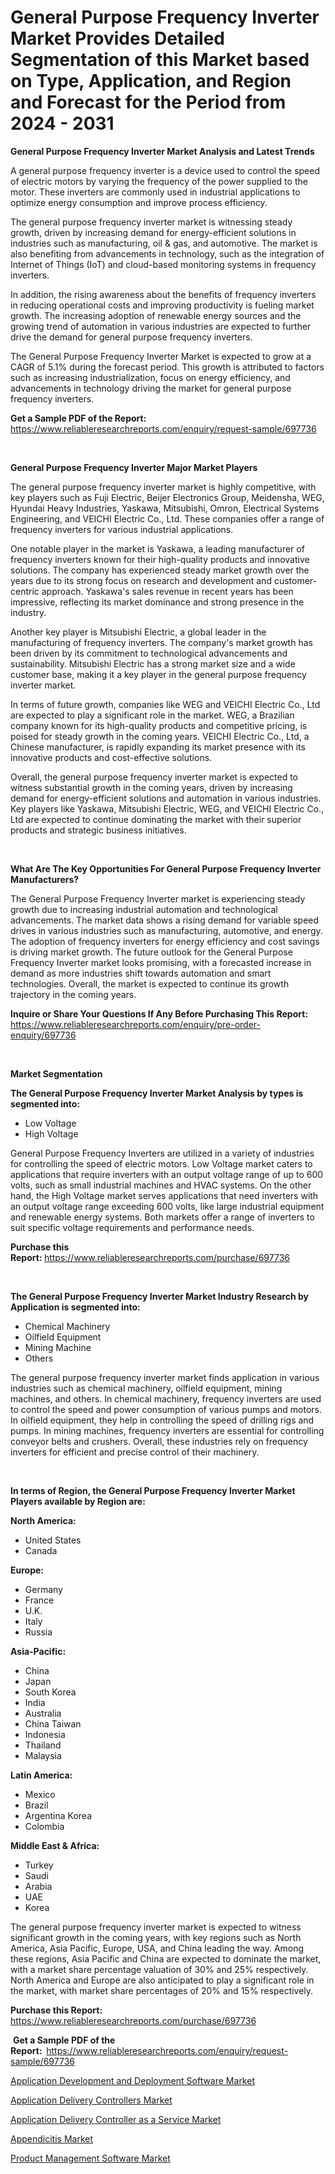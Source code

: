 <p><h1>General Purpose Frequency Inverter Market Provides Detailed Segmentation of this Market based on Type, Application, and Region and Forecast for the Period from 2024 - 2031</h1></p><p><strong>General Purpose Frequency Inverter Market Analysis and Latest Trends</strong></p>
<p><p>A general purpose frequency inverter is a device used to control the speed of electric motors by varying the frequency of the power supplied to the motor. These inverters are commonly used in industrial applications to optimize energy consumption and improve process efficiency.</p><p>The general purpose frequency inverter market is witnessing steady growth, driven by increasing demand for energy-efficient solutions in industries such as manufacturing, oil & gas, and automotive. The market is also benefiting from advancements in technology, such as the integration of Internet of Things (IoT) and cloud-based monitoring systems in frequency inverters.</p><p>In addition, the rising awareness about the benefits of frequency inverters in reducing operational costs and improving productivity is fueling market growth. The increasing adoption of renewable energy sources and the growing trend of automation in various industries are expected to further drive the demand for general purpose frequency inverters.</p><p>The General Purpose Frequency Inverter Market is expected to grow at a CAGR of 5.1% during the forecast period. This growth is attributed to factors such as increasing industrialization, focus on energy efficiency, and advancements in technology driving the market for general purpose frequency inverters.</p></p>
<p><strong>Get a Sample PDF of the Report:&nbsp;</strong> <a href="https://www.reliableresearchreports.com/enquiry/request-sample/697736">https://www.reliableresearchreports.com/enquiry/request-sample/697736</a></p>
<p>&nbsp;</p>
<p><strong>General Purpose Frequency Inverter Major Market Players</strong></p>
<p><p>The general purpose frequency inverter market is highly competitive, with key players such as Fuji Electric, Beijer Electronics Group, Meidensha, WEG, Hyundai Heavy Industries, Yaskawa, Mitsubishi, Omron, Electrical Systems Engineering, and VEICHI Electric Co., Ltd. These companies offer a range of frequency inverters for various industrial applications.</p><p>One notable player in the market is Yaskawa, a leading manufacturer of frequency inverters known for their high-quality products and innovative solutions. The company has experienced steady market growth over the years due to its strong focus on research and development and customer-centric approach. Yaskawa's sales revenue in recent years has been impressive, reflecting its market dominance and strong presence in the industry.</p><p>Another key player is Mitsubishi Electric, a global leader in the manufacturing of frequency inverters. The company's market growth has been driven by its commitment to technological advancements and sustainability. Mitsubishi Electric has a strong market size and a wide customer base, making it a key player in the general purpose frequency inverter market.</p><p>In terms of future growth, companies like WEG and VEICHI Electric Co., Ltd are expected to play a significant role in the market. WEG, a Brazilian company known for its high-quality products and competitive pricing, is poised for steady growth in the coming years. VEICHI Electric Co., Ltd, a Chinese manufacturer, is rapidly expanding its market presence with its innovative products and cost-effective solutions.</p><p>Overall, the general purpose frequency inverter market is expected to witness substantial growth in the coming years, driven by increasing demand for energy-efficient solutions and automation in various industries. Key players like Yaskawa, Mitsubishi Electric, WEG, and VEICHI Electric Co., Ltd are expected to continue dominating the market with their superior products and strategic business initiatives.</p></p>
<p>&nbsp;</p>
<p><strong>What Are The Key Opportunities For General Purpose Frequency Inverter Manufacturers?</strong></p>
<p><p>The General Purpose Frequency Inverter market is experiencing steady growth due to increasing industrial automation and technological advancements. The market data shows a rising demand for variable speed drives in various industries such as manufacturing, automotive, and energy. The adoption of frequency inverters for energy efficiency and cost savings is driving market growth. The future outlook for the General Purpose Frequency Inverter market looks promising, with a forecasted increase in demand as more industries shift towards automation and smart technologies. Overall, the market is expected to continue its growth trajectory in the coming years.</p></p>
<p><strong>Inquire or Share Your Questions If Any Before Purchasing This Report:</strong> <a href="https://www.reliableresearchreports.com/enquiry/pre-order-enquiry/697736">https://www.reliableresearchreports.com/enquiry/pre-order-enquiry/697736</a></p>
<p>&nbsp;</p>
<p><strong>Market Segmentation</strong></p>
<p><strong>The General Purpose Frequency Inverter Market Analysis by types is segmented into:</strong></p>
<p><ul><li>Low Voltage</li><li>High Voltage</li></ul></p>
<p><p>General Purpose Frequency Inverters are utilized in a variety of industries for controlling the speed of electric motors. Low Voltage market caters to applications that require inverters with an output voltage range of up to 600 volts, such as small industrial machines and HVAC systems. On the other hand, the High Voltage market serves applications that need inverters with an output voltage range exceeding 600 volts, like large industrial equipment and renewable energy systems. Both markets offer a range of inverters to suit specific voltage requirements and performance needs.</p></p>
<p><strong>Purchase this Report:&nbsp;</strong><a href="https://www.reliableresearchreports.com/purchase/697736">https://www.reliableresearchreports.com/purchase/697736</a></p>
<p>&nbsp;</p>
<p><strong>The General Purpose Frequency Inverter Market Industry Research by Application is segmented into:</strong></p>
<p><ul><li>Chemical Machinery</li><li>Oilfield Equipment</li><li>Mining Machine</li><li>Others</li></ul></p>
<p><p>The general purpose frequency inverter market finds application in various industries such as chemical machinery, oilfield equipment, mining machines, and others. In chemical machinery, frequency inverters are used to control the speed and power consumption of various pumps and motors. In oilfield equipment, they help in controlling the speed of drilling rigs and pumps. In mining machines, frequency inverters are essential for controlling conveyor belts and crushers. Overall, these industries rely on frequency inverters for efficient and precise control of their machinery.</p></p>
<p>&nbsp;</p>
<p><strong>In terms of Region, the General Purpose Frequency Inverter Market Players available by Region are:</strong></p>
<p>
    <p> <strong> North America: </strong>
        <ul>
            <li>United States</li>
            <li>Canada</li>
        </ul>
        </p> 
    <p> <strong> Europe: </strong>
        <ul>
            <li>Germany</li>
            <li>France</li>
            <li>U.K.</li>
            <li>Italy</li>
            <li>Russia</li>
        </ul>
        </p> 
    <p> <strong> Asia-Pacific: </strong>
        <ul>
            <li>China</li>
            <li>Japan</li>
            <li>South Korea</li>
            <li>India</li>
            <li>Australia</li>
            <li>China Taiwan</li>
            <li>Indonesia</li>
            <li>Thailand</li>
            <li>Malaysia</li>
        </ul>
        </p> 
    <p> <strong> Latin America: </strong>
        <ul>
            <li>Mexico</li>
            <li>Brazil</li>
            <li>Argentina Korea</li>
            <li>Colombia</li>
        </ul>
        </p> 
    <p> <strong> Middle East & Africa: </strong>
        <ul>
            <li>Turkey</li>
            <li>Saudi</li>
            <li>Arabia</li>
            <li>UAE</li>
            <li>Korea</li>
        </ul>
    </p>
    </p>
<p><p>The general purpose frequency inverter market is expected to witness significant growth in the coming years, with key regions such as North America, Asia Pacific, Europe, USA, and China leading the way. Among these regions, Asia Pacific and China are expected to dominate the market, with a market share percentage valuation of 30% and 25% respectively. North America and Europe are also anticipated to play a significant role in the market, with market share percentages of 20% and 15% respectively.</p></p>
<p><strong>Purchase this Report: </strong><a href="https://www.reliableresearchreports.com/purchase/697736">https://www.reliableresearchreports.com/purchase/697736</a></p>
<p>&nbsp;<strong>Get a Sample PDF of the Report:&nbsp;&nbsp;</strong><a href="https://www.reliableresearchreports.com/enquiry/request-sample/697736">https://www.reliableresearchreports.com/enquiry/request-sample/697736</a></p>
<p><strong></strong></p>
<p><p><a href="https://medium.com/@sarademiri71/application-development-and-deployment-software-market-insights-into-market-cagr-market-trends-f7d03769b46a">Application Development and Deployment Software Market</a></p><p><a href="https://medium.com/@sarademiri71/application-delivery-controllers-market-size-cagr-trends-2024-2030-535dcb1d18ab">Application Delivery Controllers Market</a></p><p><a href="https://medium.com/@sarademiri71/application-delivery-controller-as-a-service-market-trends-and-market-analysis-forecasted-for-0a869964c42e">Application Delivery Controller as a Service Market</a></p><p><a href="https://medium.com/@sarademiri71/appendicitis-market-furnishes-information-on-market-share-market-trends-and-market-growth-7d6e09a2f4aa">Appendicitis Market</a></p><p><a href="https://medium.com/@rosejohnson762014/product-management-software-market-furnishes-information-on-market-share-market-trends-and-market-e54a532287fa">Product Management Software Market</a></p></p>